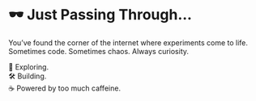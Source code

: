 # 🕶️ Just Passing Through...

You’ve found the corner of the internet where experiments come to life.  
Sometimes code. Sometimes chaos. Always curiosity.

🧠 Exploring.  
🛠️ Building.  
☕ Powered by too much caffeine.
